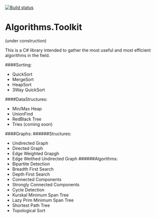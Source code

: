 
[![Build status](https://ci.appveyor.com/api/projects/status/ki3q9up5upqdsw3k?svg=true)](https://ci.appveyor.com/project/ZSalloum/algorithms-toolkit)


# Algorithms.Toolkit

(under construction) 

This is a C# library intended to gather the most useful and most efficient algorithms in the field.

####Sorting:
- QuickSort
- MergeSort
- HeapSort
- 3Way QuickSort

####DataStructures:
- Min/Max Heap
- UnionFind
- RedBlack Tree
- Tries (coming soon)


####Graphs: 
  ######Structures: 
- Undirected Graph
- Directed Graph
- Edge Weighted Grapgh
- Edge Weithed Undirected Graph
  ######Algorithms: 
- Bipartite Detection
- Breadth First Search
- Depth First Search
- Connected Components
- Strongly Connected Components
- Cycle Detection
- Kurskal Minimum Span Tree
- Lazy Prim Minimum Span Tree
- Shortest Path Tree
- Topological Sort
